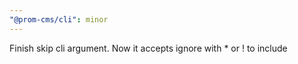 ```yaml
---
"@prom-cms/cli": minor
---
```


Finish skip cli argument. Now it accepts ignore with \* or !<stepName> to include
